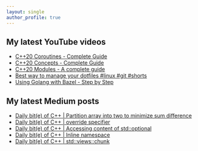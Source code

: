 ```yaml
---
layout: single
author_profile: true
---
```


## My latest YouTube videos

<ul>
<!--START_SECTION:youtube-->
<li><a href="https://www.youtube.com/watch?v=w-dmOHhBX9o">C++20 Coroutines - Complete Guide</a></li>
<li><a href="https://www.youtube.com/watch?v=1So7onMFxJM">C++20 Concepts  - Complete Guide</a></li>
<li><a href="https://www.youtube.com/watch?v=WRCwciJ5MTE">C++20 Modules - A complete guide</a></li>
<li><a href="https://www.youtube.com/watch?v=LHrB4TcU1JM">Best way to manage your dotfiles #linux #git #shorts</a></li>
<li><a href="https://www.youtube.com/watch?v=mXLrk0ipwz4">Using Golang with Bazel - Step by Step</a></li>
<!--END_SECTION:youtube-->
</ul>

## My latest Medium posts

<ul>
<!--START_SECTION:medium-->
<li><a href="https://medium.com/@simontoth/daily-bit-e-of-c-partition-array-into-two-to-minimize-sum-difference-172d27a481d0?source=rss-1e1de1006a93------2">Daily bit(e) of C++ | Partition array into two to minimize sum difference</a></li>
<li><a href="https://medium.com/@simontoth/daily-bit-e-of-c-override-specifier-c1637f46f883?source=rss-1e1de1006a93------2">Daily bit(e) of C++ | override specifier</a></li>
<li><a href="https://medium.com/@simontoth/daily-bit-e-of-c-accessing-content-of-std-optional-6cfb646304d4?source=rss-1e1de1006a93------2">Daily bit(e) of C++ | Accessing content of std::optional</a></li>
<li><a href="https://medium.com/@simontoth/daily-bit-e-of-c-inline-namespace-e0832997449a?source=rss-1e1de1006a93------2">Daily bit(e) of C++ | Inline namespace</a></li>
<li><a href="https://medium.com/@simontoth/daily-bit-e-of-c-std-views-chunk-b647fc5b9139?source=rss-1e1de1006a93------2">Daily bit(e) of C++ | std::views::chunk</a></li>
<!--END_SECTION:medium-->
</ul>